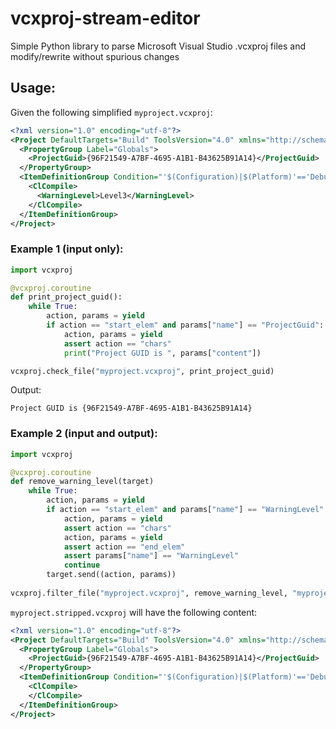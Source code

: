 # vcxproj-stream-editor
Simple Python library to parse Microsoft Visual Studio .vcxproj files and modify/rewrite without spurious changes

## Usage:

Given the following simplified `myproject.vcxproj`:
``` xml
<?xml version="1.0" encoding="utf-8"?>
<Project DefaultTargets="Build" ToolsVersion="4.0" xmlns="http://schemas.microsoft.com/developer/msbuild/2003">
  <PropertyGroup Label="Globals">
    <ProjectGuid>{96F21549-A7BF-4695-A1B1-B43625B91A14}</ProjectGuid>
  </PropertyGroup>
  <ItemDefinitionGroup Condition="'$(Configuration)|$(Platform)'=='Debug|Win32'">
    <ClCompile>
      <WarningLevel>Level3</WarningLevel>
    </ClCompile>
  </ItemDefinitionGroup>
</Project>
```

### Example 1 (input only):
``` python
import vcxproj

@vcxproj.coroutine
def print_project_guid():
    while True:
        action, params = yield
        if action == "start_elem" and params["name"] == "ProjectGuid":
            action, params = yield
            assert action == "chars"
            print("Project GUID is ", params["content"])

vcxproj.check_file("myproject.vcxproj", print_project_guid)
```
Output:
```
Project GUID is {96F21549-A7BF-4695-A1B1-B43625B91A14}
```

### Example 2 (input and output):
``` python
import vcxproj

@vcxproj.coroutine
def remove_warning_level(target)
    while True:
        action, params = yield
        if action == "start_elem" and params["name"] == "WarningLevel":
            action, params = yield
            assert action == "chars"
            action, params = yield
            assert action == "end_elem"
            assert params["name"] == "WarningLevel"
            continue
        target.send((action, params))
        
vcxproj.filter_file("myproject.vcxproj", remove_warning_level, "myproject.stripped.vcxproj")
```

`myproject.stripped.vcxproj` will have the following content:
``` xml
<?xml version="1.0" encoding="utf-8"?>
<Project DefaultTargets="Build" ToolsVersion="4.0" xmlns="http://schemas.microsoft.com/developer/msbuild/2003">
  <PropertyGroup Label="Globals">
    <ProjectGuid>{96F21549-A7BF-4695-A1B1-B43625B91A14}</ProjectGuid>
  </PropertyGroup>
  <ItemDefinitionGroup Condition="'$(Configuration)|$(Platform)'=='Debug|Win32'">
    <ClCompile>
    </ClCompile>
  </ItemDefinitionGroup>
</Project>
```
